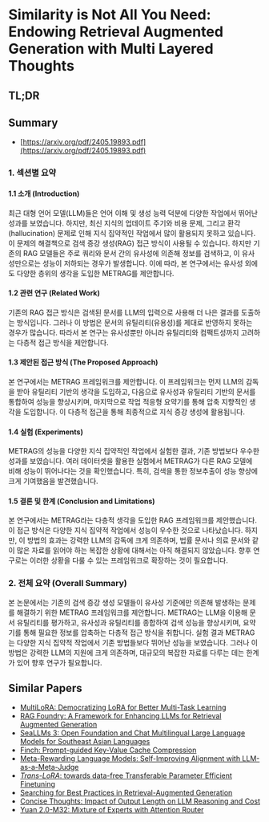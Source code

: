 # Similarity is Not All You Need: Endowing Retrieval Augmented Generation with Multi Layered Thoughts
## TL;DR
## Summary
- [https://arxiv.org/pdf/2405.19893.pdf](https://arxiv.org/pdf/2405.19893.pdf)

### 1. 섹션별 요약

#### 1.1 소개 (Introduction)
최근 대형 언어 모델(LLM)들은 언어 이해 및 생성 능력 덕분에 다양한 작업에서 뛰어난 성과를 보였습니다. 하지만, 최신 지식의 업데이트 주기와 비용 문제, 그리고 환각(hallucination) 문제로 인해 지식 집약적인 작업에서 많이 활용되지 못하고 있습니다. 이 문제의 해결책으로 검색 증강 생성(RAG) 접근 방식이 사용될 수 있습니다. 하지만 기존의 RAG 모델들은 주로 쿼리와 문서 간의 유사성에 의존해 정보를 검색하고, 이 유사성만으로는 성능이 저하되는 경우가 발생합니다. 이에 따라, 본 연구에서는 유사성 외에도 다양한 층위의 생각을 도입한 METRAG를 제안합니다.

#### 1.2 관련 연구 (Related Work)
기존의 RAG 접근 방식은 검색된 문서를 LLM의 입력으로 사용해 더 나은 결과를 도출하는 방식입니다. 그러나 이 방법은 문서의 유틸리티(유용성)를 제대로 반영하지 못하는 경우가 많습니다. 따라서 본 연구는 유사성뿐만 아니라 유틸리티와 컴팩트성까지 고려하는 다층적 접근 방식을 제안합니다.

#### 1.3 제안된 접근 방식 (The Proposed Approach)
본 연구에서는 METRAG 프레임워크를 제안합니다. 이 프레임워크는 먼저 LLM의 감독을 받아 유틸리티 기반의 생각을 도입하고, 다음으로 유사성과 유틸리티 기반의 문서를 통합하여 성능을 향상시키며, 마지막으로 작업 적응형 요약기를 통해 압축 지향적인 생각을 도입합니다. 이 다층적 접근을 통해 최종적으로 지식 증강 생성에 활용됩니다.

#### 1.4 실험 (Experiments)
METRAG의 성능을 다양한 지식 집약적인 작업에서 실험한 결과, 기존 방법보다 우수한 성과를 보였습니다. 여러 데이터셋을 활용한 실험에서 METRAG가 다른 RAG 모델에 비해 성능이 뛰어나다는 것을 확인했습니다. 특히, 검색을 통한 정보추출이 성능 향상에 크게 기여했음을 발견했습니다.

#### 1.5 결론 및 한계 (Conclusion and Limitations)
본 연구에서는 METRAG라는 다층적 생각을 도입한 RAG 프레임워크를 제안했습니다. 이 접근 방식은 다양한 지식 집약적 작업에서 성능이 우수한 것으로 나타났습니다. 하지만, 이 방법의 효과는 강력한 LLM의 감독에 크게 의존하며, 법률 문서나 의료 문서와 같이 많은 자료를 읽어야 하는 복잡한 상황에 대해서는 아직 해결되지 않았습니다. 향후 연구로는 이러한 상황을 다룰 수 있는 프레임워크로 확장하는 것이 필요합니다.

### 2. 전체 요약 (Overall Summary)
본 논문에서는 기존의 검색 증강 생성 모델들이 유사성 기준에만 의존해 발생하는 문제를 해결하기 위한 METRAG 프레임워크를 제안합니다. METRAG는 LLM을 이용해 문서 유틸리티를 평가하고, 유사성과 유틸리티를 종합하여 검색 성능을 향상시키며, 요약기를 통해 필요한 정보를 압축하는 다층적 접근 방식을 취합니다. 실험 결과 METRAG는 다양한 지식 집약적 작업에서 기존 방법들보다 뛰어난 성능을 보였습니다. 그러나 이 방법은 강력한 LLM의 지원에 크게 의존하며, 대규모의 복잡한 자료를 다루는 데는 한계가 있어 향후 연구가 필요합니다. 

## Similar Papers
- [MultiLoRA: Democratizing LoRA for Better Multi-Task Learning](2311.11501.md)
- [RAG Foundry: A Framework for Enhancing LLMs for Retrieval Augmented Generation](2408.02545.md)
- [SeaLLMs 3: Open Foundation and Chat Multilingual Large Language Models for Southeast Asian Languages](2407.19672.md)
- [Finch: Prompt-guided Key-Value Cache Compression](2408.00167.md)
- [Meta-Rewarding Language Models: Self-Improving Alignment with LLM-as-a-Meta-Judge](2407.19594.md)
- [$\textit{Trans-LoRA}$: towards data-free Transferable Parameter Efficient Finetuning](2405.17258.md)
- [Searching for Best Practices in Retrieval-Augmented Generation](2407.01219.md)
- [Concise Thoughts: Impact of Output Length on LLM Reasoning and Cost](2407.19825.md)
- [Yuan 2.0-M32: Mixture of Experts with Attention Router](2405.17976.md)
